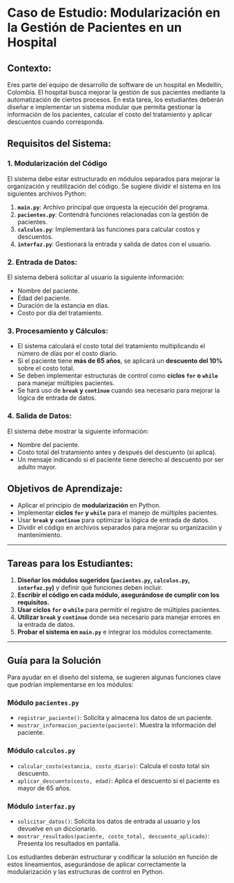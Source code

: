 # Caso de Estudio: Modularización en la Gestión de Pacientes en un Hospital

## Contexto:

Eres parte del equipo de desarrollo de software de un hospital en Medellín, Colombia. El hospital busca mejorar la gestión de sus pacientes mediante la automatización de ciertos procesos. En esta tarea, los estudiantes deberán diseñar e implementar un sistema modular que permita gestionar la información de los pacientes, calcular el costo del tratamiento y aplicar descuentos cuando corresponda.

## Requisitos del Sistema:

### **1. Modularización del Código**
El sistema debe estar estructurado en módulos separados para mejorar la organización y reutilización del código. Se sugiere dividir el sistema en los siguientes archivos Python:

1. **`main.py`**: Archivo principal que orquesta la ejecución del programa.
2. **`pacientes.py`**: Contendrá funciones relacionadas con la gestión de pacientes.
3. **`calculos.py`**: Implementará las funciones para calcular costos y descuentos.
4. **`interfaz.py`**: Gestionará la entrada y salida de datos con el usuario.

### **2. Entrada de Datos:**
El sistema deberá solicitar al usuario la siguiente información:

- Nombre del paciente.
- Edad del paciente.
- Duración de la estancia en días.
- Costo por día del tratamiento.

### **3. Procesamiento y Cálculos:**

- El sistema calculará el costo total del tratamiento multiplicando el número de días por el costo diario.
- Si el paciente tiene **más de 65 años**, se aplicará un **descuento del 10%** sobre el costo total.
- Se deben implementar estructuras de control como **ciclos `for` o `while`** para manejar múltiples pacientes.
- Se hará uso de **`break` y `continue`** cuando sea necesario para mejorar la lógica de entrada de datos.

### **4. Salida de Datos:**

El sistema debe mostrar la siguiente información:

- Nombre del paciente.
- Costo total del tratamiento antes y después del descuento (si aplica).
- Un mensaje indicando si el paciente tiene derecho al descuento por ser adulto mayor.

## **Objetivos de Aprendizaje:**

- Aplicar el principio de **modularización** en Python.
- Implementar **ciclos `for` y `while`** para el manejo de múltiples pacientes.
- Usar **`break` y `continue`** para optimizar la lógica de entrada de datos.
- Dividir el código en archivos separados para mejorar su organización y mantenimiento.

---

## **Tareas para los Estudiantes:**

1. **Diseñar los módulos sugeridos (`pacientes.py`, `calculos.py`, `interfaz.py`)** y definir qué funciones deben incluir.
2. **Escribir el código en cada módulo, asegurándose de cumplir con los requisitos.**
3. **Usar ciclos `for` o `while`** para permitir el registro de múltiples pacientes.
4. **Utilizar `break` y `continue`** donde sea necesario para manejar errores en la entrada de datos.
5. **Probar el sistema en `main.py`** e integrar los módulos correctamente.

---

## **Guía para la Solución**

Para ayudar en el diseño del sistema, se sugieren algunas funciones clave que podrían implementarse en los módulos:

### **Módulo `pacientes.py`**
- `registrar_paciente()`: Solicita y almacena los datos de un paciente.
- `mostrar_informacion_paciente(paciente)`: Muestra la información del paciente.

### **Módulo `calculos.py`**
- `calcular_costo(estancia, costo_diario)`: Calcula el costo total sin descuento.
- `aplicar_descuento(costo, edad)`: Aplica el descuento si el paciente es mayor de 65 años.

### **Módulo `interfaz.py`**
- `solicitar_datos()`: Solicita los datos de entrada al usuario y los devuelve en un diccionario.
- `mostrar_resultados(paciente, costo_total, descuento_aplicado)`: Presenta los resultados en pantalla.

Los estudiantes deberán estructurar y codificar la solución en función de estos lineamientos, asegurándose de aplicar correctamente la modularización y las estructuras de control en Python.